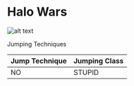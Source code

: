 # Halo Wars
![alt text](https://cdn.akamai.steamstatic.com/steam/apps/459220/header.jpg?t=1577832383) 

Jumping Techniques

Jump Technique | Jumping Class
------------ | ------------
NO | STUPID